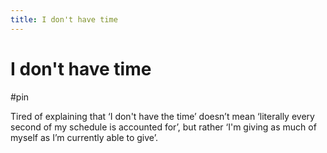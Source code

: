 ```yaml
---
title: I don't have time
---
```


# I don't have time

#pin

Tired of explaining that ‘I don't have the time’ doesn’t mean ‘literally every second of my schedule is accounted for’, but rather ‘I'm giving as much of myself as I’m currently able to give’. 